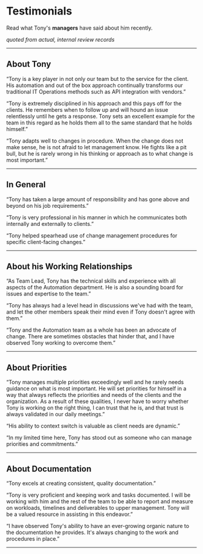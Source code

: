 # Testimonials
Read what Tony's <b>managers</b> have said about him recently. 

<i>quoted from actual, internal review records</i>

---


## About Tony

“Tony is a key player in not only our team but to the service for the client. His automation and out of the box approach continually transforms our traditional IT Operations methods such as API integration with vendors.”

“Tony is extremely disciplined in his approach and this pays off for the clients. He remembers when to follow up and will hound an issue relentlessly until he gets a response. Tony sets an excellent example for the team in this regard as he holds them all to the same standard that he holds himself.” 

“Tony adapts well to changes in procedure. When the change does not make sense, he is not afraid to let management know. He fights like a pit bull, but he is rarely wrong in his thinking or approach as to what change is most important.” 

---


## In General

“Tony has taken a large amount of responsibility and has gone above and beyond on his job requirements.”

“Tony is very professional in his manner in which he communicates both internally and externally to clients.”

“Tony helped spearhead use of change management procedures for specific client-facing changes.”

---


## About his Working Relationships

“As Team Lead, Tony has the technical skills and experience with all aspects of the Automation department. He is also a sounding board for issues and expertise to the team.”

“Tony has always had a level head in discussions we've had with the team, and let the other members speak their mind even if Tony doesn't agree with them.”

“Tony and the Automation team as a whole has been an advocate of change. There are sometimes obstacles that hinder that, and I have observed Tony working to overcome them.”

---


## About Priorities

“Tony manages multiple priorities exceedingly well and he rarely needs guidance on what is most important. He will set priorities for himself in a way that always reflects the priorities and needs of the clients and the organization. As a result of these qualities, I never have to worry whether Tony is working on the right thing, I can trust that he is, and that trust is always validated in our daily meetings.”

“His ability to context switch is valuable as client needs are dynamic.”

“In my limited time here, Tony has stood out as someone who can manage priorities and commitments.”

---


## About Documentation

“Tony excels at creating consistent, quality documentation.”

“Tony is very proficient and keeping work and tasks documented. I will be working with him and the rest of the team to be able to report and measure on workloads, timelines and deliverables to upper management. Tony will be a valued resource in assisting in this endeavor.”

“I have observed Tony's ability to have an ever-growing organic nature to the documentation he provides. It's always changing to the work and procedures in place.”

---
